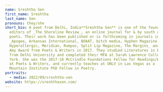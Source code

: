```yaml
---
name: Sreshtha Sen
first_name: Sreshtha
last_name: Sen
pronouns: they/she
short_bio: A poet from Delhi, India**Sreshtha Sen** is one of the founding
  editors of _The Shoreline Review_, an online journal for & by south asian
  poets. Their work has been published or is forthcoming in journals including
  _Apogee, Arkansas International, BOAAT, bitch media, Hyphen Magazine,
  Hyperallergic, Meridian, Rumpus, Split Lip Magazine, The Margins_ and won an
  Amy Award from Poets & Writers in 2017. They studied Literatures in English
  from Delhi University and completed their MFA at Sarah Lawrence College, New
  York. She was the 2017-18 McCrindle Foundations Fellow for Readings/Workshops
  at Poets & Writers, and currently teaches at UNLV in Las Vegas as a  Black
  Mountain Institute PhD Fellow in Poetry.
portraits:
  - media: 2022/09/sreshtha-sen
website: https://sreshthasen.com/
---
```


